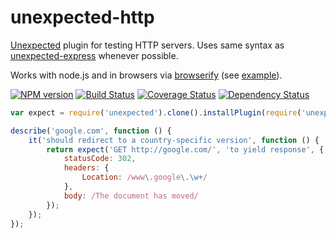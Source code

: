 unexpected-http
===============

[Unexpected](http://github.com/unexpectedjs/unexpected) plugin for testing HTTP servers. Uses same syntax as [unexpected-express](https://github.com/unexpectedjs/unexpected-express) whenever possible.

Works with node.js and in browsers via [browserify](http://browserify.org) (see [example](tests/index.html)).

[![NPM version](https://badge.fury.io/js/unexpected-http.svg)](http://badge.fury.io/js/unexpected-http)
[![Build Status](https://travis-ci.org/unexpectedjs/unexpected-http.svg?branch=master)](https://travis-ci.org/unexpectedjs/unexpected-http)
[![Coverage Status](https://coveralls.io/repos/unexpectedjs/unexpected-http/badge.svg)](https://coveralls.io/r/unexpectedjs/unexpected-http)
[![Dependency Status](https://david-dm.org/unexpectedjs/unexpected-http.svg)](https://david-dm.org/unexpectedjs/unexpectetd-http)

```javascript
var expect = require('unexpected').clone().installPlugin(require('unexpected-http'));

describe('google.com', function () {
    it('should redirect to a country-specific version', function () {
        return expect('GET http://google.com/', 'to yield response', {
            statusCode: 302,
            headers: {
                Location: /www\.google\.\w+/
            },
            body: /The document has moved/
        });
    });
});
```
